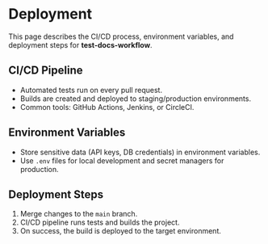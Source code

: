 # Deployment

This page describes the CI/CD process, environment variables, and deployment steps for **test-docs-workflow**.

## CI/CD Pipeline

- Automated tests run on every pull request.
- Builds are created and deployed to staging/production environments.
- Common tools: GitHub Actions, Jenkins, or CircleCI.

## Environment Variables

- Store sensitive data (API keys, DB credentials) in environment variables.
- Use `.env` files for local development and secret managers for production.

## Deployment Steps

1. Merge changes to the `main` branch.
2. CI/CD pipeline runs tests and builds the project.
3. On success, the build is deployed to the target environment. 